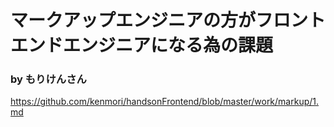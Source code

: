 # マークアップエンジニアの方がフロントエンドエンジニアになる為の課題
### by もりけんさん

https://github.com/kenmori/handsonFrontend/blob/master/work/markup/1.md
